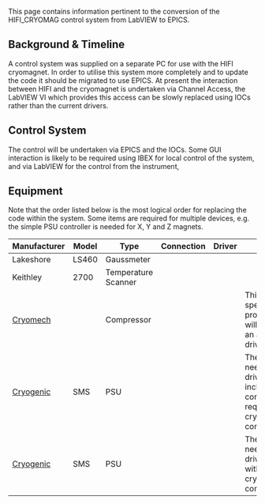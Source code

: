 This page contains information pertinent to the conversion of the HIFI_CRYOMAG control system from LabVIEW to EPICS.

## Background & Timeline ##
A control system was supplied on a separate PC for use with the HIFI cryomagnet. In order to utilise this system more completely and to update the code it should be migrated to use EPICS. At present the interaction between HIFI and the cryomagnet is undertaken via Channel Access, the LabVIEW VI which provides this access can be slowly replaced using IOCs rather than the current drivers.

## Control System ##
The control will be undertaken via EPICS and the IOCs. Some GUI interaction is likely to be required using IBEX for local control of the system, and via LabVIEW for the control from the instrument,

## Equipment ##
Note that the order listed below is the most logical order for replacing the code within the system. Some items are required for multiple devices, e.g. the simple PSU controller is needed for X, Y and Z magnets.

| Manufacturer | Model | Type | Connection | Driver | Notes |
| --- | --- | --- | --- | --- | --- |
| Lakeshore | LS460 | Gaussmeter | | | |
| Keithley | 2700 | Temperature Scanner | | | |
| [Cryomech](http://www.cryomech.com/) | | Compressor | | | This uses a specific protocol, so will not be an asyn driver |
| [Cryogenic](http://www.cryogenic.co.uk/) | SMS | PSU | | | There is need for a driver which includes the control of required cryogenic components |
| [Cryogenic](http://www.cryogenic.co.uk/) | SMS | PSU | | | There is need for a driver without the cryogenic components |